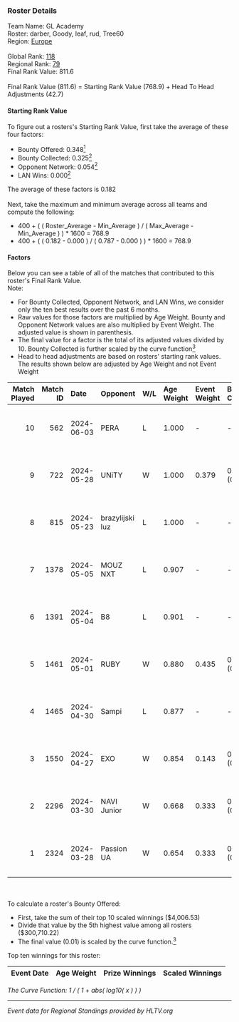 ### Roster Details<br />
Team Name: GL Academy<br />
Roster: darber, Goody, leaf, rud, Tree60<br />
Region: [Europe]( ../standings_europe.md)<br />
<br />
Global Rank: [118](../standings_global.md)<br />
Regional Rank: [79]( ../standings_europe.md)<br />
Final Rank Value:  811.6<br />
<br />
Final Rank Value (811.6) = Starting Rank Value (768.9) + Head To Head Adjustments (42.7)<br />

#### Starting Rank Value<br />
To figure out a rosters's Starting Rank Value, first take the average of these four factors:<br />
- Bounty Offered: 0.348[<sup>1</sup>](#table2)
- Bounty Collected: 0.325[<sup>2</sup>](#table1)
- Opponent Network: 0.054[<sup>2</sup>](#table1)
- LAN Wins: 0.000[<sup>2</sup>](#table1)

The average of these factors is 0.182<br />
<br />
Next, take the maximum and minimum average across all teams and compute the following:<br />
- 400 + ( ( Roster_Average - Min_Average ) / ( Max_Average - Min_Average ) ) * 1600 = 768.9
- 400 + ( ( 0.182 - 0.000 ) / ( 0.787 - 0.000 ) ) * 1600 = 768.9


#### Factors<br />
Below you can see a table of all of the matches that contributed to this roster's Final Rank Value.<br />
Note:<br />

- For Bounty Collected, Opponent Network, and LAN Wins, we consider only the ten best results over the past 6 months.
- Raw values for those factors are multiplied by Age Weight. Bounty and Opponent Network values are also multiplied by Event Weight. The adjusted value is shown in parenthesis.
- The final value for a factor is the total of its adjusted values divided by 10. Bounty Collected is further scaled by the curve function[<sup>3</sup>](#curveFunction)
- Head to head adjustments are based on rosters' starting rank values. The results shown below are adjusted by Age Weight and not Event Weight
<span id="table1"></span><br />


| Match Played | Match ID | Date       | Opponent        | W/L | Age Weight | Event Weight | Bounty Collected | Opponent Network | LAN Wins  | H2H Adj. | Roster                           |
| -: | -: | :- | :- | :- | :- | :- | :- | :- | :- | -: | :- |
|           10 |      562 | 2024-06-03 | PERA            | L   | 1.000      | -            | -                | -                | -         |    -8.53 | darber, Goody, leaf, rud, Tree60 |
|            9 |      722 | 2024-05-28 | UNiTY           | W   | 1.000      | 0.379        | 0.038 (0.014)    | 0.288 (0.109)    | 0 (0.000) |    22.34 | darber, Goody, leaf, rud, Tree60 |
|            8 |      815 | 2024-05-23 | brazylijski luz | L   | 1.000      | -            | -                | -                | -         |   -12.58 | darber, Goody, leaf, rud, Tree60 |
|            7 |     1378 | 2024-05-05 | MOUZ NXT        | L   | 0.907      | -            | -                | -                | -         |    -5.35 | darber, Goody, leaf, rud, shadiy |
|            6 |     1391 | 2024-05-04 | B8              | L   | 0.901      | -            | -                | -                | -         |    -4.99 | darber, Goody, leaf, rud, shadiy |
|            5 |     1461 | 2024-05-01 | RUBY            | W   | 0.880      | 0.435        | 0.121 (0.046)    | 0.574 (0.219)    | 0 (0.000) |    19.61 | darber, Goody, leaf, rud, shadiy |
|            4 |     1465 | 2024-04-30 | Sampi           | L   | 0.877      | -            | -                | -                | -         |    -7.00 | darber, Goody, leaf, rud, sSen   |
|            3 |     1550 | 2024-04-27 | EXO             | W   | 0.854      | 0.143        | 0.020 (0.002)    | 0.137 (0.017)    | 0 (0.000) |    14.26 | darber, Goody, leaf, rud, sSen   |
|            2 |     2296 | 2024-03-30 | NAVI Junior     | W   | 0.668      | 0.333        | 0.007 (0.001)    | 0.071 (0.016)    | 0 (0.000) |     8.84 | darber, Goody, leaf, nestee, rud |
|            1 |     2324 | 2024-03-28 | Passion UA      | W   | 0.654      | 0.333        | 0.086 (0.019)    | 0.803 (0.175)    | 0 (0.000) |    16.11 | darber, Goody, leaf, nestee, rud |

<br />
<span id="table2"></span><br />
To calculate a roster's Bounty Offered:<br />

- First, take the sum of their top 10 scaled winnings ($4,006.53)
- Divide that value by the 5th highest value among all rosters ($300,710.22)
- The final value (0.01) is scaled by the curve function.[<sup>3</sup>](#curveFunction)

Top ten winnings for this roster:<br />

| Event Date | Age Weight | Prize Winnings | Scaled Winnings |
| :- | -: | :- | :- |


<span id="curveFunction"></span>_The Curve Function: 1 / ( 1 + abs( log10( x ) ) )_<br />

---
_Event data for Regional Standings provided by HLTV.org_<br />

